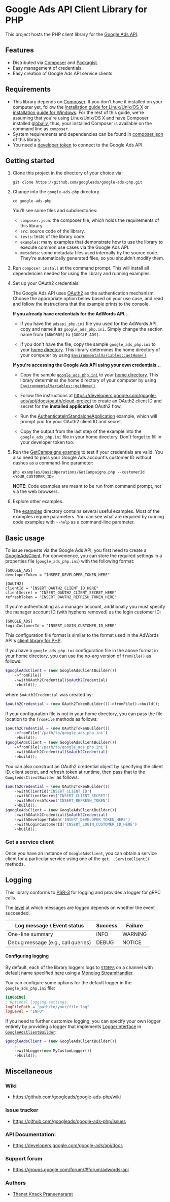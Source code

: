 # Google Ads API Client Library for PHP

This project hosts the PHP client library for the [Google Ads
API](https://developers.google.com/google-ads/api/docs/start).

## Features

*   Distributed via [Composer](https://getcomposer.org/) and
    [Packagist](https://packagist.org/packages/googleads/google-ads-php).
*   Easy management of credentials.
*   Easy creation of Google Ads API service clients.

## Requirements

*   This library depends on [Composer](https://getcomposer.org/). If you don't
    have it installed on your computer yet, follow the [installation guide for
    Linux/Unix/OS
    X](https://getcomposer.org/doc/00-intro.md#installation-linux-unix-osx) or
    [installation guide for
    Windows](https://getcomposer.org/doc/00-intro.md#installation-windows). For
    the rest of this guide, we're assuming that you're using Linux/Unix/OS X and
    have Composer installed
    [globally](https://getcomposer.org/doc/00-intro.md#globally), thus, your
    installed Composer is available on the command line as `composer`.
*   System requirements and dependencies can be found in
    [composer.json](composer.json) of this library.
*   You need a [developer
    token](https://developers.google.com/google-ads/api/docs/first-call/dev-token)
    to connect to the Google Ads API.

## Getting started

1.  Clone this project in the directory of your choice via:

        git clone https://github.com/googleads/google-ads-php.git

1.  Change into the `google-ads-php` directory.

        cd google-ads-php

    You'll see some files and subdirectories:

    *   `composer.json`: the composer file, which holds the requirements of this
        library.
    *   `src`: source code of the library.
    *   `tests`: tests of the library code.
    *   `examples`: many examples that demonstrate how to use the library to
        execute common use cases via the Google Ads API.
    *   `metadata`: some metadata files used internally by the source code.
        They're automatically generated files, so you shouldn't modify them.

1.  Run `composer install` at the command prompt. This will install all
    dependencies needed for using the library and running examples.

1.  Set up your OAuth2 credentials.

    The Google Ads API uses [OAuth2](http://oauth.net/2/) as the authentication
    mechanism. Choose the appropriate option below based on your use case, and
    read and follow the instructions that the example prints to the console.

    **If you already have credentials for the AdWords API...**

    *   If you have the `adsapi_php.ini` file you used for the AdWords API,
        copy and name it as `google_ads_php.ini`. Simply change the section name
        from `[ADWORDS]` to `[GOOGLE_ADS]`.

    *   If you don't have the file, copy the sample `google_ads_php.ini` to your
        [home
        directory](https://en.wikipedia.org/wiki/Home_directory#Default_home_directory_per_operating_system).
        This library determines the home directory of your computer by using
        [`EnvironmentalVariables::getHome()`](https://github.com/googleads/google-ads-php/blob/master/src/Google/Ads/GoogleAds/Util/EnvironmentalVariables.php#L36).

    **If you're accessing the Google Ads API using your own credentials...**

    *   Copy the sample [`google_ads_php.ini`](examples/Authentication/google_ads_php.ini)
        to your [home
        directory](https://en.wikipedia.org/wiki/Home_directory#Default_home_directory_per_operating_system).
        This library determines the home directory of your computer by using
        [`EnvironmentalVariables::getHome()`](https://github.com/googleads/google-ads-php/blob/master/src/Google/Ads/GoogleAds/Util/EnvironmentalVariables.php#L36).

    *   Follow the instructions at
        https://developers.google.com/google-ads/api/docs/oauth/cloud-project to
        create an OAuth2 client ID and secret for the **installed application**
        OAuth2 flow.

    *   Run the
        [AuthenticateInStandaloneApplication](https://github.com/googleads/google-ads-php/blob/master/examples/Authentication/AuthenticateInStandaloneApplication.php)
        example, which will prompt you for your OAuth2 client ID and secret.

    *   Copy the output from the last step of the example into the
        `google_ads_php.ini` file in your home directory. Don't forget to fill
        in your developer token too.

1.  Run the [GetCampaigns example](examples/BasicOperations/GetCampaigns.php) to
    test if your credentials are valid. You also need to pass your Google Ads
    account's customer ID without dashes as a command-line parameter:

        php examples/BasicOperations/GetCampaigns.php --customerId <YOUR_CUSTOMER_ID>

    **NOTE**: Code examples are meant to be run from command prompt, not via the
    web browsers.

1.  Explore other examples.

    The [examples](examples) directory contains several useful examples. Most of
    the examples require parameters. You can see what are required by running
    code examples with `--help` as a command-line parameter.

## Basic usage

To issue requests via the Google Ads API, you first need to create a
[GoogleAdsClient](https://github.com/googleads/google-ads-php/blob/master/src/Google/Ads/GoogleAds/Lib/GoogleAdsClient.php).
For convenience, you can store the required settings in a properties file
(`google_ads_php.ini`) with the following format:

    [GOOGLE_ADS]
    developerToken = "INSERT_DEVELOPER_TOKEN_HERE"

    [OAUTH2]
    clientId = "INSERT_OAUTH2_CLIENT_ID_HERE"
    clientSecret = "INSERT_OAUTH2_CLIENT_SECRET_HERE"
    refreshToken = "INSERT_OAUTH2_REFRESH_TOKEN_HERE"

If you're authenticating as a manager account, additionally you must specify the manager account ID
(with hyphens removed) as the login customer ID:

    [GOOGLE_ADS]
    loginCustomerId = "INSERT_LOGIN_CUSTOMER_ID_HERE"

This configuration file format is similar to the format used in the AdWords
API's [client library for PHP](https://github.com/googleads/googleads-php-lib).

If you have a `google_ads_php.ini` configuration file in the above format in
your home directory, you can use the no-arg version of `fromFile()` as follows:

```php
$googleAdsClient = (new GoogleAdsClientBuilder())
    ->fromFile()
    ->withOAuth2Credential($oAuth2Credential)
    ->build();
```

where `$oAuth2Credential` was created by:

```php
$oAuth2Credential = (new OAuth2TokenBuilder())->fromFile()->build();
```

If your configuration file is not in your home directory, you can pass the file
location to the `fromFile` methods as follows:

```php
$oAuth2Credential = (new OAuth2TokenBuilder())
    ->fromFile('/path/to/google_ads_php.ini')
    ->build();
$googleAdsClient = (new GoogleAdsClientBuilder())
    ->fromFile('/path/to/google_ads_php.ini')
    ->withOAuth2Credential($oAuth2Credential)
    ->build();
```

You can also construct an OAuth2 credential object by specifying the client ID,
client secret, and refresh token at runtime, then pass that to the
`GoogleAdsClientBuilder` as follows:

```php
$oAuth2Credential = (new OAuth2TokenBuilder())
    ->withClientId('INSERT_CLIENT_ID')
    ->withClientSecret('INSERT_CLIENT_SECRET')
    ->withRefreshToken('INSERT_REFRESH_TOKEN')
    ->build();
$googleAdsClient = (new GoogleAdsClientBuilder())
    ->withOAuth2Credential($oAuth2Credential)
    ->withDeveloperToken('INSERT_DEVELOPER_TOKEN_HERE')
    ->withLoginCustomerId('INSERT_LOGIN_CUSTOMER_ID_HERE')
    ->build();
```

### Get a service client

Once you have an instance of `GoogleAdsClient`, you can obtain a service client
for a particular service using one of the `get...ServiceClient()` methods.

## Logging

This library conforms to [PSR-3](http://www.php-fig.org/psr/psr-3) for logging
and provides a logger for gRPC calls.

The
[level](http://www.php-fig.org/psr/psr-3/#5-psr-log-loglevel) at which messages
are logged depends on whether the event succeeded.

Log message \ Event status         | Success | Failure
---------------------------------- | ------- | -------
One-line summary                   | INFO    | WARNING
Debug message (e.g., call queries) | DEBUG   | NOTICE

#### Configuring logging

By default, each of the library loggers logs to
[`STDERR`](http://php.net/manual/en/features.commandline.io-streams.php) on a channel with default name specified
[here](https://github.com/googleads/google-ads-php/blob/147bc76202cf5a0beb8fa2360fdb559e22a775dc/src/Google/Ads/GoogleAds/Lib/GoogleAdsClientBuilder.php#L31) using a [Monolog
StreamHandler](https://github.com/Seldaek/monolog/blob/master/src/Monolog/Handler/StreamHandler.php).

You can configure some options for the default logger in the `google_ads_php.ini`
file:

```ini
[LOGGING]
; Optional logging settings.
logFilePath = "path/to/your/file.log"
logLevel = "INFO"
```

If you need to further customize logging, you can specify your own logger
entirely by providing a logger that implements
[LoggerInterface](https://github.com/php-fig/log/blob/master/Psr/Log/LoggerInterface.php)
in [`GoogleAdsClientBuilder`](https://github.com/googleads/google-ads-php/blob/master/src/Google/Ads/GoogleAds/Lib/GoogleAdsClientBuilder.php):

```php
$googleAdsClient = (new GoogleAdsClientBuilder())
    ...
    ->withLogger(new MyCustomLogger())
    ->build();
```

## Miscellaneous

### Wiki

-   https://github.com/googleads/google-ads-php/wiki

### Issue tracker

-   https://github.com/googleads/google-ads-php/issues

### API Documentation:

-   https://developers.google.com/google-ads/api/docs

### Support forum

-   https://groups.google.com/forum/#!forum/adwords-api

### Authors

*   [Thanet Knack Praneenararat](https://github.com/fiboknacky)
